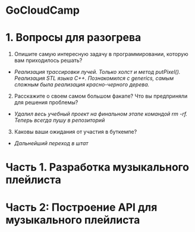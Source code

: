 # GoCloudCamp
# 1. Вопросы для разогрева
1. Опишите самую интересную задачу в программировании, которую вам приходилось решать?
+ *Реализация трассировки лучей. Только холст и метод putPixel(). Реализация STL языка С++. Познакомился с generics, самым сложным была реализация красно-черного дерева.*
2. Расскажите о своем самом большом факапе? Что вы предприняли для решения проблемы?
+ *Удалил весь учебный проект на финальном этапе командой rm -rf. Теперь всегда пушу в репозиторий*
3. Каковы ваши ожидания от участия в буткемпе?
+ *Дальнейший переход в штат*

# Часть 1. Разработка музыкального плейлиста

# Часть 2: Построение API для музыкального плейлиста